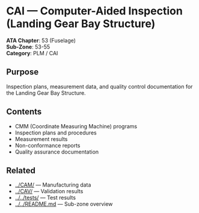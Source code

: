 # CAI — Computer-Aided Inspection (Landing Gear Bay Structure)

**ATA Chapter**: 53 (Fuselage)  
**Sub-Zone**: 53-55  
**Category**: PLM / CAI

## Purpose

Inspection plans, measurement data, and quality control documentation for the Landing Gear Bay Structure.

## Contents

- CMM (Coordinate Measuring Machine) programs
- Inspection plans and procedures
- Measurement results
- Non-conformance reports
- Quality assurance documentation

## Related

- [../CAM/](../CAM/) — Manufacturing data
- [../CAV/](../CAV/) — Validation results
- [../../tests/](../../tests/) — Test results
- [../../README.md](../../README.md) — Sub-zone overview
